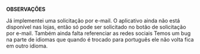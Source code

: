 **OBSERVAÇÕES**

Já implementei uma solicitação por e-mail.
O aplicativo ainda não está disponível nas lojas, então só pode ser solicitado no botão de solicitação por e-mail.
Também ainda falta referenciar as redes sociais
Temos um bug na parte de idiomas que quando é trocado para português ele não volta fica em outro idioma.